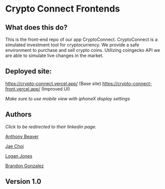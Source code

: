 # Crypto Connect Frontends

## What does this do?

This is the front-end repo of our app CryptoConnect. CryptoConnect is a simulated investment tool for cryptocurrency. We provide a safe environment to purchase and sell crypto coins. Utilizing coingecko API we are able to simulate live changes in the market.

## Deployed site:

https://crypto-connect.vercel.app/ (Base site)
https://crypto-connect-front.vercel.app/ (Improved UI)

*Make sure to use mobile view with iphoneX display settings*

## Authors
*Click to be redirected to their linkedin page.*

[Anthony Beaver](https://www.linkedin.com/in/anthony-beaver/)

[Jae Choi](https://www.linkedin.com/in/choijy/)

[Logan Jones](https://www.linkedin.com/in/loganemilyjones/)

[Brandon Gonzalez](https://www.linkedin.com/in/bgonzalez38/)

## Version 1.0
